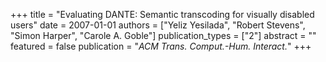 +++
title = "Evaluating DANTE: Semantic transcoding for visually disabled users"
date = 2007-01-01
authors = ["Yeliz Yesilada", "Robert Stevens", "Simon Harper", "Carole A. Goble"]
publication_types = ["2"]
abstract = ""
featured = false
publication = "*ACM Trans. Comput.-Hum. Interact.*"
+++

